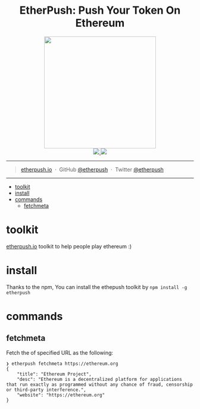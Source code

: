 <h1 align="center">EtherPush: Push Your Token On Ethereum</h1>

<p align="center">
  <img src="https://cdn.rawgit.com/etherpush/logo/master/logo.png" width="300"/>
  <br />
  <a href="https://img.shields.io/badge/branch-master-brightgreen.svg?style=flat-square">
    <img src="https://img.shields.io/badge/branch-master-brightgreen.svg?style=flat-square" />
  </a>
  <a href="https://img.shields.io/badge/license-MIT-blue.svg">
    <img src="https://img.shields.io/badge/license-MIT-blue.svg" />
  </a>
</p>

---

> [etherpush.io](https://etherpush.io) &nbsp;&middot;&nbsp;
> GitHub [@etherpush](https://github.com/etherpush) &nbsp;&middot;&nbsp;
> Twitter [@etherpush](https://twitter.com/etherpush)

---

* [toolkit](toolkit)
* [install](install)
* [commands](commands)
    * [fetchmeta](#fetchmeta)

# toolkit
[etherpush.io](https://etherpush.io) toolkit to help people play ethereum :)


# install
Thanks to the npm, You can install the ethepush toolkit by `npm install -g etherpush`

# commands

## fetchmeta

Fetch the <meta> of specified URL as the following:

```
❯ etherpush fetchmeta https://ethereum.org                                 
{
    "title": "Ethereum Project",
    "desc": "Ethereum is a decentralized platform for applications that run exactly as programmed without any chance of fraud, censorship or third-party interference.",
    "website": "https://ethereum.org"
}
```

